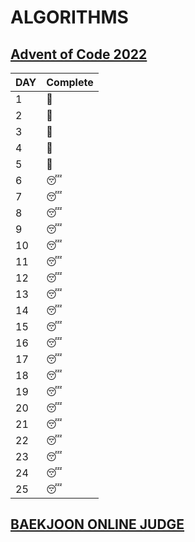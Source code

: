 # ALGORITHMS

## [Advent of Code 2022](https://adventofcode.com/)

| DAY | Complete |
| --- | -------- |
| 1   | 🎄       |
| 2   | 🎄       |
| 3   | 🎄       |
| 4   | 🎄       |
| 5   | 🎄       |
| 6   | 😴       |
| 7   | 😴       |
| 8   | 😴       |
| 9   | 😴       |
| 10  | 😴       |
| 11  | 😴       |
| 12  | 😴       |
| 13  | 😴       |
| 14  | 😴       |
| 15  | 😴       |
| 16  | 😴       |
| 17  | 😴       |
| 18  | 😴       |
| 19  | 😴       |
| 20  | 😴       |
| 21  | 😴       |
| 22  | 😴       |
| 23  | 😴       |
| 24  | 😴       |
| 25  | 😴       |

## [BAEKJOON ONLINE JUDGE](https://www.acmicpc.net/)

